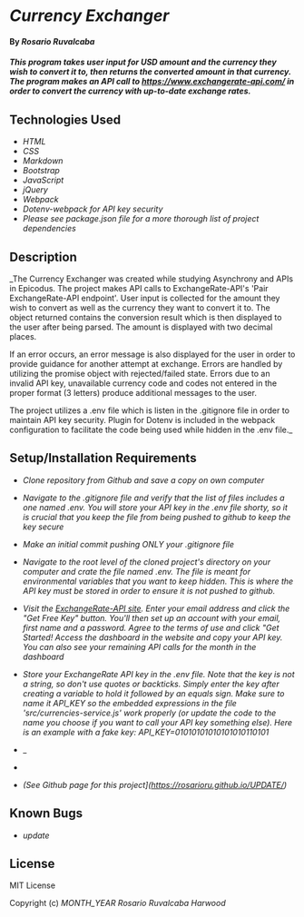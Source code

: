 # _Currency Exchanger_

#### By _**Rosario Ruvalcaba**_

#### _This program takes user input for USD amount and the currency they wish to convert it to, then returns the converted amount in that currency. The program makes an API call to https://www.exchangerate-api.com/ in order to convert the currency with up-to-date exchange rates._

## Technologies Used

* _HTML_
* _CSS_
* _Markdown_
* _Bootstrap_
* _JavaScript_
* _jQuery_
* _Webpack_
* _Dotenv-webpack for API key security_
* _Please see package.json file for a more thorough list of project dependencies_

## Description

_The Currency Exchanger was created while studying Asynchrony and APIs in Epicodus. The project makes API calls to ExchangeRate-API's 'Pair ExchangeRate-API endpoint'. User input is collected for the amount they wish to convert as well as the currency they want to convert it to. The object returned contains the conversion result which is then displayed to the user after being parsed. The amount is displayed with two decimal places.

If an error occurs, an error message is also displayed for the user in order to provide guidance for another attempt at exchange. Errors are handled by utilizing the promise object with rejected/failed state. Errors due to an invalid API key, unavailable currency code and codes not entered in the proper format (3 letters) produce additional messages to the user. 

The project utilizes a .env file which is listen in the .gitignore file in order to maintain API key security. Plugin for Dotenv is included in the webpack configuration to facilitate the code being used while hidden in the .env file._

## Setup/Installation Requirements

* _Clone repository from Github and save a copy on own computer_

* _Navigate to the .gitignore file and verify that the list of files includes a one named .env. You will store your API key in the .env file shorty, so it is crucial that you keep the file from being pushed to github to keep the key secure_

* _Make an initial commit pushing ONLY your .gitignore file_

* _Navigate to the root level of the cloned project's directory on your computer and crate the file named .env. The file is meant for environmental variables that you want to keep hidden. This is where the API key must be stored in order to ensure it is not pushed to github._

* _Visit the [ExchangeRate-API site](https://www.exchangerate-api.com/). Enter your email address and click the "Get Free Key" button. You'll then set up an account with your email, first name and a password. Agree to the terms of use and click "Get Started! Access the dashboard in the website and copy your API key. You can also see your remaining API calls for the month in the dashboard_

* _Store your ExchangeRate API key in the .env file. Note that the key is not a string, so don't use quotes or backticks. Simply enter the key after creating a variable to hold it followed by an equals sign. Make sure to name it API\_KEY so the embedded expressions in the file 'src/currencies-service.js' work properly (or update the code to the name you choose if you want to call your API key something else). Here is an example with a fake key: API_KEY=01010101010101010110101_

* _

*






* _(See Github page for this project](https://rosarioru.github.io/UPDATE/)_

## Known Bugs

* _update_

## License

MIT License

Copyright (c) _MONTH_YEAR_ _Rosario Ruvalcaba Harwood_